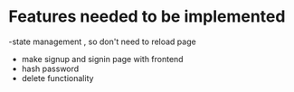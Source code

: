 # Features needed to be implemented
-state management , so don't need to reload page
- make signup and signin page with frontend 
- hash password
- delete functionality